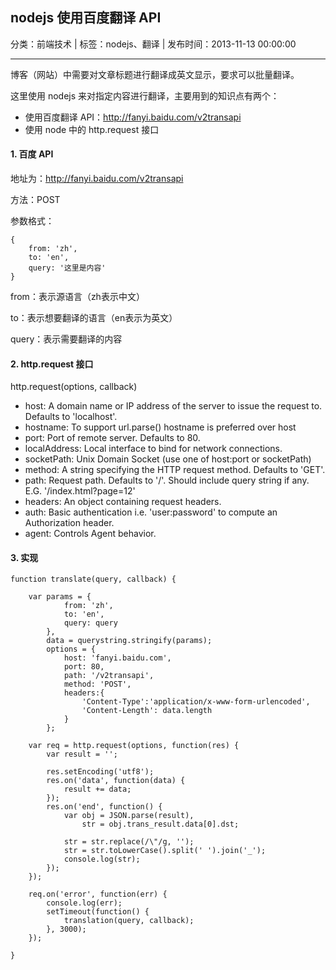 ## nodejs 使用百度翻译 API

分类：前端技术 | 标签：nodejs、翻译 | 发布时间：2013-11-13 00:00:00

___

博客（网站）中需要对文章标题进行翻译成英文显示，要求可以批量翻译。

这里使用 nodejs 来对指定内容进行翻译，主要用到的知识点有两个：

* 使用百度翻译 API：http://fanyi.baidu.com/v2transapi
* 使用 node 中的 http.request 接口

#### 1. 百度 API

地址为：http://fanyi.baidu.com/v2transapi

方法：POST

参数格式：

	{
		from: 'zh',
		to: 'en',
		query: '这里是内容'
	}

from：表示源语言（zh表示中文）

to：表示想要翻译的语言（en表示为英文）

query：表示需要翻译的内容

#### 2. http.request 接口

http.request(options, callback)

* host: A domain name or IP address of the server to issue the request to. Defaults to 'localhost'.
* hostname: To support url.parse() hostname is preferred over host
* port: Port of remote server. Defaults to 80.
* localAddress: Local interface to bind for network connections.
* socketPath: Unix Domain Socket (use one of host:port or socketPath)
* method: A string specifying the HTTP request method. Defaults to 'GET'.
* path: Request path. Defaults to '/'. Should include query string if any. E.G. '/index.html?page=12'
* headers: An object containing request headers.
* auth: Basic authentication i.e. 'user:password' to compute an Authorization header.
* agent: Controls Agent behavior.

#### 3. 实现

	function translate(query, callback) {
	
		var params = {
				from: 'zh',
				to: 'en',
				query: query
			},
			data = querystring.stringify(params);
			options = {
				host: 'fanyi.baidu.com',
				port: 80,
				path: '/v2transapi',
				method: 'POST',
				headers:{
					'Content-Type':'application/x-www-form-urlencoded',
					'Content-Length': data.length
				}
			};
			
		var req = http.request(options, function(res) {
			var result = '';
			
			res.setEncoding('utf8');
			res.on('data', function(data) {
				result += data;
			});
			res.on('end', function() {
				var obj = JSON.parse(result),
					str = obj.trans_result.data[0].dst;
				
				str = str.replace(/\"/g, '');
				str = str.toLowerCase().split(' ').join('_');
				console.log(str);
			});
		});
		
		req.on('error', function(err) {
			console.log(err);
			setTimeout(function() {
				translation(query, callback);
			}, 3000);
		});
		
	}